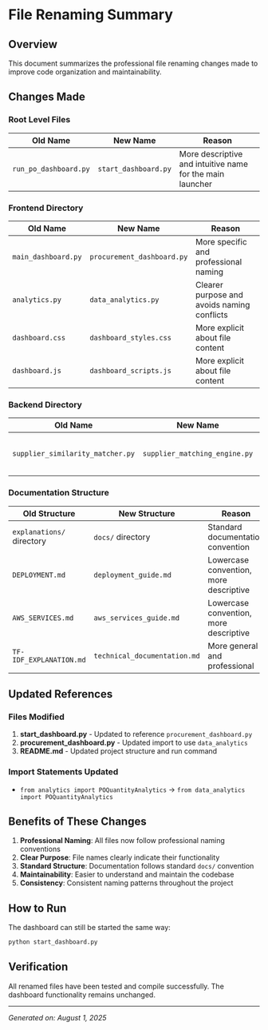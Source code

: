 # File Renaming Summary

## Overview
This document summarizes the professional file renaming changes made to improve code organization and maintainability.

## Changes Made

### Root Level Files
| Old Name | New Name | Reason |
|----------|----------|---------|
| `run_po_dashboard.py` | `start_dashboard.py` | More descriptive and intuitive name for the main launcher |

### Frontend Directory
| Old Name | New Name | Reason |
|----------|----------|---------|
| `main_dashboard.py` | `procurement_dashboard.py` | More specific and professional naming |
| `analytics.py` | `data_analytics.py` | Clearer purpose and avoids naming conflicts |
| `dashboard.css` | `dashboard_styles.css` | More explicit about file content |
| `dashboard.js` | `dashboard_scripts.js` | More explicit about file content |

### Backend Directory
| Old Name | New Name | Reason |
|----------|----------|---------|
| `supplier_similarity_matcher.py` | `supplier_matching_engine.py` | More professional and descriptive |

### Documentation Structure
| Old Structure | New Structure | Reason |
|---------------|---------------|---------|
| `explanations/` directory | `docs/` directory | Standard documentation convention |
| `DEPLOYMENT.md` | `deployment_guide.md` | Lowercase convention, more descriptive |
| `AWS_SERVICES.md` | `aws_services_guide.md` | Lowercase convention, more descriptive |
| `TF-IDF_EXPLANATION.md` | `technical_documentation.md` | More general and professional |

## Updated References

### Files Modified
1. **start_dashboard.py** - Updated to reference `procurement_dashboard.py`
2. **procurement_dashboard.py** - Updated import to use `data_analytics`
3. **README.md** - Updated project structure and run command

### Import Statements Updated
- `from analytics import POQuantityAnalytics` → `from data_analytics import POQuantityAnalytics`

## Benefits of These Changes

1. **Professional Naming**: All files now follow professional naming conventions
2. **Clear Purpose**: File names clearly indicate their functionality
3. **Standard Structure**: Documentation follows standard `docs/` convention
4. **Maintainability**: Easier to understand and maintain the codebase
5. **Consistency**: Consistent naming patterns throughout the project

## How to Run
The dashboard can still be started the same way:
```bash
python start_dashboard.py
```

## Verification
All renamed files have been tested and compile successfully. The dashboard functionality remains unchanged.

---
*Generated on: August 1, 2025*
